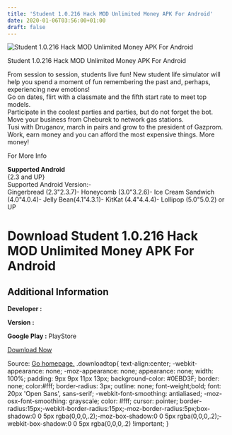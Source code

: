 ```yaml
---
title: 'Student 1.0.216 Hack MOD Unlimited Money APK For Android'
date: 2020-01-06T03:56:00+01:00
draft: false
---
```


![Student 1.0.216 Hack MOD Unlimited Money APK For Android](https://i0.wp.com/apkhome.net/wp-content/uploads/2016/11/Student-1.0.216.png "Student 1.0.216 Hack MOD Unlimited Money APK For Android")

  

Student 1.0.216 Hack MOD Unlimited Money APK For Android

From session to session, students live fun! New student life simulator will help you spend a moment of fun remembering the past and, perhaps, experiencing new emotions!  
Go on dates, flirt with a classmate and the fifth start rate to meet top models.  
Participate in the coolest parties and parties, but do not forget the bot.  
Move your business from Cheburek to network gas stations.  
Tusi with Druganov, march in pairs and grow to the president of Gazprom.  
Work, earn money and you can afford the most expensive things. More money!

For More Info

**Supported Android**  
{2.3 and UP}  
Supported Android Version:-  
Gingerbread (2.3"2.3.7)- Honeycomb (3.0"3.2.6)- Ice Cream Sandwich (4.0"4.0.4)- Jelly Bean(4.1"4.3.1)- KitKat (4.4"4.4.4)- Lollipop (5.0"5.0.2) or UP

Download Student 1.0.216 Hack MOD Unlimited Money APK For Android
=================================================================

Additional Information
----------------------

**Developer :**

**Version :**

**Google Play :** PlayStore

  

[Download Now](https://store4app.co/post/student-1-0-216-hack-mod-unlimited-money-apk-for-android_1573672207)

  
Source: [Go homepage.](https://store4app.co/post/student-1-0-216-hack-mod-unlimited-money-apk-for-android_1573672207) .downloadtop{ text-align:center; -webkit-appearance: none; -moz-appearance: none; appearance: none; width: 100%; padding: 9px 9px 11px 13px; background-color: #0EBD3F; border: none; color:#fff; border-radius: 3px; outline: none; font-weight;bold; font: 20px 'Open Sans', sans-serif; -webkit-font-smoothing: antialiased; -moz-osx-font-smoothing: grayscale; color: #fff; cursor: pointer; border-radius:15px;-webkit-border-radius:15px;-moz-border-radius:5px;box-shadow:0 0 5px rgba(0,0,0,.2);-moz-box-shadow:0 0 5px rgba(0,0,0,.2);-webkit-box-shadow:0 0 5px rgba(0,0,0,.2) !important; }
